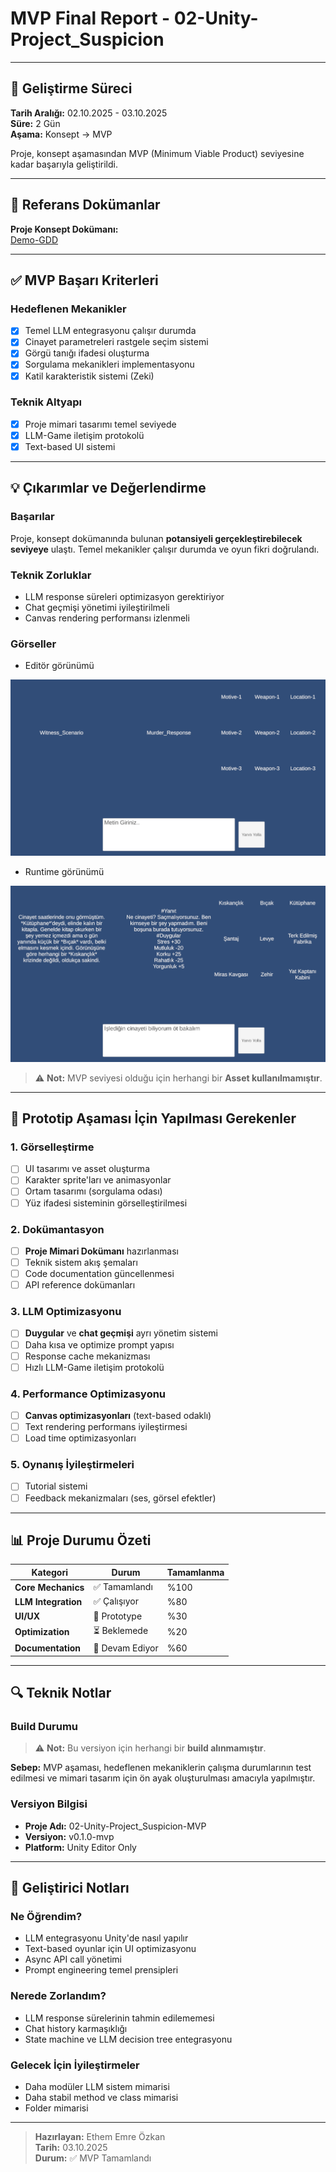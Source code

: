 # MVP Final Report - 02-Unity-Project_Suspicion

---

## 📅 Geliştirme Süreci

**Tarih Aralığı:** 02.10.2025 - 03.10.2025  
**Süre:** 2 Gün  
**Aşama:** Konsept → MVP

Proje, konsept aşamasından MVP (Minimum Viable Product) seviyesine kadar başarıyla geliştirildi.

---

## 📖 Referans Dokümanlar

**Proje Konsept Dokümanı:**  
[Demo-GDD](../../GDD/Demo-GDD/README.md)

---

## ✅ MVP Başarı Kriterleri

### Hedeflenen Mekanikler
- [x] Temel LLM entegrasyonu çalışır durumda
- [x] Cinayet parametreleri rastgele seçim sistemi
- [x] Görgü tanığı ifadesi oluşturma
- [x] Sorgulama mekanikleri implementasyonu
- [x] Katil karakteristik sistemi (Zeki)

### Teknik Altyapı
- [x] Proje mimari tasarımı temel seviyede
- [x] LLM-Game iletişim protokolü
- [x] Text-based UI sistemi

---

## 💡 Çıkarımlar ve Değerlendirme

### Başarılar
Proje, konsept dokümanında bulunan **potansiyeli gerçekleştirebilecek seviyeye** ulaştı. Temel mekanikler çalışır durumda ve oyun fikri doğrulandı.

### Teknik Zorluklar
- LLM response süreleri optimizasyon gerektiriyor
- Chat geçmişi yönetimi iyileştirilmeli
- Canvas rendering performansı izlenmeli

### Görseller
- Editör görünümü

![Editor Görünümü](../../Assets/Mvp_Editorside.png)


- Runtime görünümü

![Runtime Görünümü](../../Assets/Mvp_Runtime.png)

> ⚠️ **Not:** MVP seviyesi olduğu için herhangi bir **Asset kullanılmamıştır**. 

---

## 🔧 Prototip Aşaması İçin Yapılması Gerekenler

### 1. Görselleştirme
- [ ] UI tasarımı ve asset oluşturma
- [ ] Karakter sprite'ları ve animasyonlar
- [ ] Ortam tasarımı (sorgulama odası)
- [ ] Yüz ifadesi sisteminin görselleştirilmesi

### 2. Dokümantasyon
- [ ] **Proje Mimari Dokümanı** hazırlanması
- [ ] Teknik sistem akış şemaları
- [ ] Code documentation güncellenmesi
- [ ] API reference dokümanları

### 3. LLM Optimizasyonu
- [ ] **Duygular** ve **chat geçmişi** ayrı yönetim sistemi
- [ ] Daha kısa ve optimize prompt yapısı
- [ ] Response cache mekanizması
- [ ] Hızlı LLM-Game iletişim protokolü

### 4. Performance Optimizasyonu
- [ ] **Canvas optimizasyonları** (text-based odaklı)
- [ ] Text rendering performans iyileştirmesi
- [ ] Load time optimizasyonları

### 5. Oynanış İyileştirmeleri
- [ ] Tutorial sistemi
- [ ] Feedback mekanizmaları (ses, görsel efektler)

---

## 📊 Proje Durumu Özeti

| Kategori | Durum | Tamamlanma |
|----------|-------|------------|
| **Core Mechanics** | ✅ Tamamlandı | %100 |
| **LLM Integration** | ✅ Çalışıyor | %80 |
| **UI/UX** | 🚧 Prototype | %30 |
| **Optimization** | ⏳ Beklemede | %20 |
| **Documentation** | 📝 Devam Ediyor | %60 |

---

## 🔍 Teknik Notlar

### Build Durumu
> ⚠️ **Not:** Bu versiyon için herhangi bir **build alınmamıştır**. 

**Sebep:** MVP aşaması, hedeflenen mekaniklerin çalışma durumlarının test edilmesi ve mimari tasarım için ön ayak oluşturulması amacıyla yapılmıştır.

### Versiyon Bilgisi
- **Proje Adı:** 02-Unity-Project_Suspicion-MVP
- **Versiyon:** v0.1.0-mvp
- **Platform:** Unity Editor Only
---

## 📝 Geliştirici Notları

### Ne Öğrendim?
- LLM entegrasyonu Unity'de nasıl yapılır
- Text-based oyunlar için UI optimizasyonu
- Async API call yönetimi
- Prompt engineering temel prensipleri

### Nerede Zorlandım?
- LLM response sürelerinin tahmin edilememesi
- Chat history karmaşıklığı
- State machine ve LLM decision tree entegrasyonu

### Gelecek İçin İyileştirmeler
- Daha modüler LLM sistem mimarisi
- Daha stabil method ve class mimarisi
- Folder mimarisi
---

> **Hazırlayan:** Ethem Emre Özkan  
> **Tarih:** 03.10.2025  
> **Durum:** ✅ MVP Tamamlandı